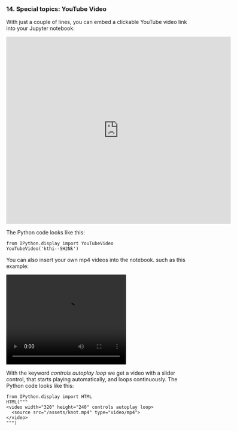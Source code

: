 
### 14. Special topics: YouTube Video

With just a couple of lines, you can embed a clickable YouTube video link into your Jupyter notebook:

<iframe
    width="600"
    height="500"
    src="https://www.youtube.com/embed/kthi--SH2Nk"
    frameborder="0"
    allowfullscreen>
</iframe>



The Python code looks like this:
```
from IPython.display import YouTubeVideo
YouTubeVideo('kthi--SH2Nk') 
```

You can also insert your own mp4 videos into the notebook. such as this example: 

<video width="320" height="240" controls autoplay loop>
<source src="/assets/knot.mp4" type="video/mp4">
</video>


With the keyword *controls autoplay loop* we get a video with a slider control, that starts playing automatically, and loops continuously. The Python code looks like this:

```
from IPython.display import HTML
HTML("""
<video width="320" height="240" controls autoplay loop>
  <source src="/assets/knot.mp4" type="video/mp4">
</video>
""")
```








